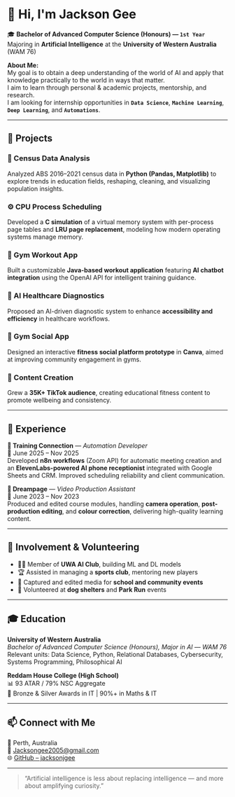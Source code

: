 # 🤖 Hi, I'm Jackson Gee

🎓 **Bachelor of Advanced Computer Science (Honours) — `1st Year`**  
Majoring in **Artificial Intelligence** at the **University of Western Australia** (WAM 76)

**About Me:**  
My goal is to obtain a deep understanding of the world of AI and apply that knowledge practically to the world in ways that matter.  
I aim to learn through personal & academic projects, mentorship, and research.  
I am looking for internship opportunities in **`Data Science`**, **`Machine Learning`**, **`Deep Learning`**, and **`Automations`**.

---

## 🚀 Projects

### 🧩 Census Data Analysis
Analyzed ABS 2016–2021 census data in **Python (Pandas, Matplotlib)** to explore trends in education fields, reshaping, cleaning, and visualizing population insights.

### ⚙️ CPU Process Scheduling
Developed a **C simulation** of a virtual memory system with per-process page tables and **LRU page replacement**, modeling how modern operating systems manage memory.

### 💪 Gym Workout App
Built a customizable **Java-based workout application** featuring **AI chatbot integration** using the OpenAI API for intelligent training guidance.

### 🧬 AI Healthcare Diagnostics
Proposed an AI-driven diagnostic system to enhance **accessibility and efficiency** in healthcare workflows.

### 🤝 Gym Social App
Designed an interactive **fitness social platform prototype** in **Canva**, aimed at improving community engagement in gyms.

### 📱 Content Creation
Grew a **35K+ TikTok audience**, creating educational fitness content to promote wellbeing and consistency.

---

## 💼 Experience

**🧠 Training Connection** — *Automation Developer*  
📅 June 2025 – Nov 2025  
Developed **n8n workflows** (Zoom API) for automatic meeting creation and an **ElevenLabs-powered AI phone receptionist** integrated with Google Sheets and CRM. Improved scheduling reliability and client communication.

**🎥 Dreampage** — *Video Production Assistant*  
📅 June 2023 – Nov 2023  
Produced and edited course modules, handling **camera operation**, **post-production editing**, and **colour correction**, delivering high-quality learning content.

---

## 🌱 Involvement & Volunteering

- 🧑‍💻 Member of **UWA AI Club**, building ML and DL models  
- 🏆 Assisted in managing a **sports club**, mentoring new players  
- 📸 Captured and edited media for **school and community events**  
- 🐾 Volunteered at **dog shelters** and **Park Run** events  

---

## 🎓 Education

**University of Western Australia**  
*Bachelor of Advanced Computer Science (Honours), Major in AI* — *WAM 76*  
Relevant units: Data Science, Python, Relational Databases, Cybersecurity, Systems Programming, Philosophical AI

**Reddam House College (High School)**  
📊 93 ATAR / 79% NSC Aggregate  
🏅 Bronze & Silver Awards in IT | 90%+ in Maths & IT  

---

## 📫 Connect with Me

📍 Perth, Australia  
📧 [Jacksongee2005@gmail.com](mailto:Jacksongee2005@gmail.com)  
🌐 [GitHub – jacksonjgee](https://github.com/jacksonjgee)

---

> “Artificial intelligence is less about replacing intelligence — and more about amplifying curiosity.”
